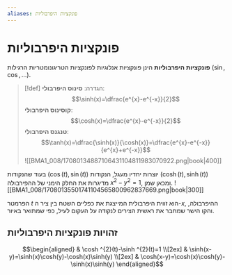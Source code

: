 ```yaml
---
aliases: פונקציות היפרבוליות
---
```


# פונקציות היפרבוליות
**פונקציות היפרבוליות** הינן פונקציות אנלוגיות לפונקציות הטריגונומטריות הרגילות ($\sin,\,\cos,\dots$).

>[!def] הגדרה: 
 >**סינוס היפרבולי**:
 >$$\sinh(x)=\dfrac{e^{x}-e^{-x}}{2}$$
 >**קוסינוס היפרבולי**:
 >$$\cosh(x)=\dfrac{e^{x}-e^{-x}}{2}$$
 >**טנגנס היפרבולי**:
 >$$\tanh(x)=\dfrac{\sinh(x)}{\cosh(x)}=\dfrac{e^{x}-e^{-x}}{e^{x}+e^{-x}}$$
![[BMA1_008/17080134887106431104811983070922.png|book|400]]

בעוד שהנקודות $(\cos(t),\sin(t))$ יוצרות יחדיו מעגל, הנקודות $(\cosh (t),\sinh(t))$ מדיגרות את החלק הימני של ההפירבולה $x^{2}-y^{2}=1$, ומכאן שמן.
![[BMA1_008/17080135501741104565800962837669.png|book|300]]

הפרמטר $t$ הוא זווית היפרבולית המייצגת את כפליים השטח בין ציר ה-$x$, ההיפרבולה, והקו הישר שמחבר את ראשית הצירים לנקודה על העקום לעיל, כפי שמתואר באיור.

## זהויות פונקציות היפרבוליות
$$\begin{aligned}
 & \cosh ^{2}(t)-\sinh ^{2}(t)=1 \\[2ex]
 & \sinh(x-y)=\sinh(x)\cosh(y)-\cosh(x)\sinh(y) \\[2ex]
 & \cosh(x-y)=\cosh(x)\cosh(y)-\sinh(x)\sinh(y)
\end{aligned}$$
